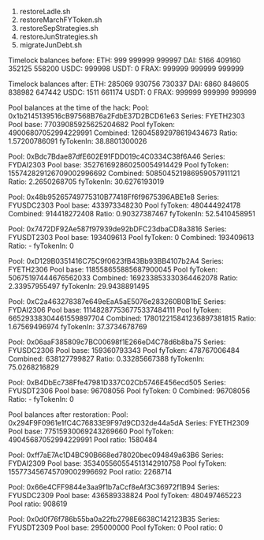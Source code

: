 1. restoreLadle.sh
2. restoreMarchFYToken.sh
3. restoreSepStrategies.sh
4. restoreJunStrategies.sh
5. migrateJunDebt.sh

Timelock balances before:
ETH: 999 999999 999997
DAI: 5166 409160 352125 558200
USDC: 999998
USDT: 0
FRAX: 999999 999999 999999

Timelock balances after:
ETH: 285069 930756 730337
DAI: 6860 848605 838982 647442
USDC: 1511 661174
USDT: 0
FRAX: 999999 999999 999999

Pool balances at the time of the hack:
Pool: 0x1b2145139516cB97568B76a2FdbE37D2BCD61e63
Series: FYETH2303
Pool base:               77039085925625204682
Pool fyToken:            49006807052994229991
Combined:                126045892978619434673
Ratio:                   1.57200786091
fyTokenIn:               38.8801300026

Pool: 0xBdc7Bdae87dfE602E91FDD019c4C0334C38f6A46
Series: FYDAI2303
Pool base:               352761692860250054914429
Pool fyToken:            155742829126709002996692
Combined:                508504521986959057911121
Ratio:                   2.2650268705
fyTokenIn:               30.6276193019

Pool: 0x48b95265749775310B77418Ff6f9675396ABE1e8
Series: FYUSDC2303
Pool base:               433973348230
Pool fyToken:            480444924178
Combined:                914418272408
Ratio:                   0.90327387467
fyTokenIn:               52.5410458951

Pool: 0x7472DF92Ae587f97939de92bDFC23dbaCD8a3816
Series: FYUSDT2303
Pool base:               193409613
Pool fyToken:            0
Combined:                193409613
Ratio:                   -
fyTokenIn:               0

Pool: 0xD129B0351416C75C9f0623fB43Bb93BB4107b2A4
Series: FYETH2306
Pool base:               118558655885687900045
Pool fyToken:            50675197444676562033
Combined:                169233853330364462078
Ratio:                   2.33957955497
fyTokenIn:               29.9438891495

Pool: 0xC2a463278387e649eEaA5aE5076e283260B0B1bE
Series: FYDAI2306
Pool base:               111482877536775337484111
Pool fyToken:            66529338304461559897704
Combined:                178012215841236897381815
Ratio:                   1.67569496974
fyTokenIn:               37.3734678769

Pool: 0x06aaF385809c7BC00698f1E266eD4C78d6b8ba75
Series: FYUSDC2306
Pool base:               159360793343
Pool fyToken:            478767006484
Combined:                638127799827
Ratio:                   0.33285667388
fyTokenIn:               75.0268216829

Pool: 0xB4DbEc738Ffe47981D337C02Cb5746E456ecd505
Series: FYUSDT2306
Pool base:               96708056
Pool fyToken:            0
Combined:                96708056
Ratio:                   -
fyTokenIn:               0

Pool balances after restoration:
Pool: 0x294F9F0961e1fC4C76833E9F97d9CD32de44a5dA
Series: FYETH2309
Pool base:               77515930069243269660
Pool fyToken:            49045687052994229991
Pool ratio:              1580484


Pool: 0xff7aE7Ac1D4BC90B668ed78020bec094849a63B6
Series: FYDAI2309
Pool base:               353405560554513142910758
Pool fyToken:            155773456745709002996692
Pool ratio:              2268714


Pool: 0x66e4CFF9844e3aa9f1b7aCcf8eAf3C36972f1B94
Series: FYUSDC2309
Pool base:               436589338824
Pool fyToken:            480497465223
Pool ratio:              908619


Pool: 0x0d0f76f786b55ba0a22fb2798E6638C142123B35
Series: FYUSDT2309
Pool base:               295000000
Pool fyToken:            0
Pool ratio:              0
